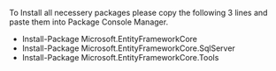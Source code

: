 To Install all necessery packages please copy the following 3 lines and paste them into Package Console Manager.


 - Install-Package Microsoft.EntityFrameworkCore
 - Install-Package Microsoft.EntityFrameworkCore.SqlServer
 - Install-Package Microsoft.EntityFrameworkCore.Tools
